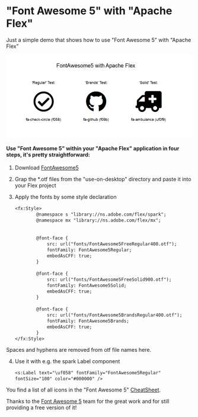 # "Font Awesome 5" with "Apache Flex"
Just a simple demo that shows how to use "Font Awesome 5" with "Apache Flex"

![alt text](https://github.com/olafkrueger/FontAwesome5WithApacheFlex/blob/master/OutputDemoApplication.PNG "Demo")



#### Use "Font Awesome 5" within your "Apache Flex" application in four steps, it's pretty straightforward:

1. Download [FontAwesome5](https://use.fontawesome.com/releases/v5.0.6/fontawesome-free-5.0.6.zip)

2. Grap the *.otf files from the "use-on-desktop" directory and paste it into your Flex project

3. Apply the fonts by some style declaration

	```
	<fx:Style>
			@namespace s "library://ns.adobe.com/flex/spark";
			@namespace mx "library://ns.adobe.com/flex/mx";


			@font-face { 
				src: url("fonts/FontAwesome5FreeRegular400.otf"); 
				fontFamily: FontAwesome5Regular;
				embedAsCFF: true;
			}

			@font-face { 
				src: url("fonts/FontAwesome5FreeSolid900.otf"); 
				fontFamily: FontAwesome5Solid;
				embedAsCFF: true;
			}

			@font-face { 
				src: url("fonts/FontAwesome5BrandsRegular400.otf"); 
				fontFamily: FontAwesome5Brands;
				embedAsCFF: true;
			}	
	</fx:Style>
	```
Spaces and hyphens are removed from otf file names here.


4. Use it with e.g. the spark Label component
	```
	<s:Label text="\uf058" fontFamily="FontAwesome5Regular" fontSize="100" color="#000000" />
	```
You find a list of all icons in the "Font Awesome 5" [CheatSheet](https://fontawesome.com/cheatsheet).

Thanks to the [Font Awesome 5](https://fontawesome.com) team for the great work and for still providing a free version of it!
